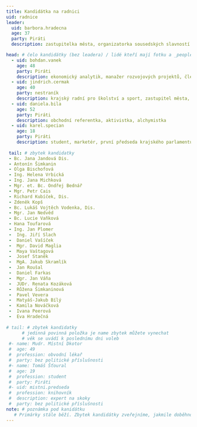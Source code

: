 ```yaml
---
title: Kandidátka na radnici
uid: radnice
leader:
  uid: barbora.hradecna
  age: 37
  party: Piráti
  description: zastupitelka města, organizatorka sousedských slavností ČR, promoterka kulturních akci, kreativec # zobrazuje se v komunalni-volby

head: # čelo kandidátky (bez leadera) / lidé kteří mají fotku a _people/jmeno.md
  - uid: bohdan.vanek
    age: 48
    party: Piráti
    description: ekonomický analytik, manažer rozvojových projektů, člen Finančního výboru kraje a města 
  - uid: jindrich.cermak
    age: 40
    party: nestraník
    description: krajský radní pro školství a sport, zastupitel města, politický analytik
  - uid: daniela.bila
    age: 52
    party: Piráti 
    description: obchodní referentka, aktivistka, alchymistka
  - uid: karel.specian
    age: 18
    party: Piráti 
    description: student, marketér, první předseda krajského parlamentu dětí a mládeže
    
 tail: # zbytek kandidatky
 - Bc. Jana Jandová Dis.
 - Antonín Šimkanin
 - Olga Bischofová
 - Ing. Helena Vrbická
 - Ing. Jana Michková
 - Mgr. et. Bc. Ondřej Bednář
 - Mgr. Petr Cais
 - Richard Kubíček, Dis.
 - Zdeněk Kopš
 - Bc. Lukáš Vojtěch Vodenka, Dis.
 - Mgr. Jan Nedvěd
 - Bc. Lucie Vaňková
 - Hana Toufarová
 - Ing. Jan Plomer
 -  Ing. Jiří Slach
 -  Daniel Vašíček
 -  Mgr. David Maglia
 -  Maya Vaštagová
 -  Josef Staněk
 -  MgA. Jakub Skramlík
 -  Jan Roušal
 -  Daniel Farkas
 -  Mgr. Jan Váňa
 -  JUDr. Renata Kozáková
 -  Růžena Šimkaninová
 -  Pavel Vevera
 -  Matyáš-Jakub Bílý
 -  Kamila Nováčková
 -  Ivana Peerová
 -  Eva Hradečná
    
# tail: # zbytek kandidatky
      # jedinná povinná položka je name zbytek můžete vynechat
      # věk se uvádí k poslednímu dni voleb
 #- name: Mudr. Místní Dkotor
 #  age: 49
 #  profession: obvodní lékař
 #  party: bez politické příslušnosti
 #- name: Tomáš Šťoural
 #  age: 19
 #  profession: student
 #  party: Piráti
 #- uid: mistni.predseda
 #  profession: knihovník
 #  description: expert na skoky
 #  party: bez politické příslušnosti
note: # poznámka pod kanidátku
   # Primárky stále běží. Zbytek kandidátky zveřejníme, jakmile doběhnou.
---
```



